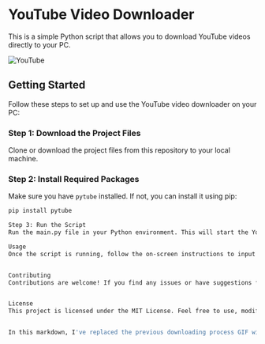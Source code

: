 # YouTube Video Downloader

This is a simple Python script that allows you to download YouTube videos directly to your PC. 

![YouTube](https://media.giphy.com/media/v1.Y2lkPTc5MGI3NjExa3ZrbjZxdGNoeWplMG53dmxuOHBzZXloa2xlMm9oamhkeGg1dTU1ciZlcD12MV9pbnRlcm5hbF9naWZfYnlfaWQmY3Q9Zw/d6GsFvfhUh5gPjNxGr/giphy.gif)

## Getting Started

Follow these steps to set up and use the YouTube video downloader on your PC:

### Step 1: Download the Project Files

Clone or download the project files from this repository to your local machine.

### Step 2: Install Required Packages

Make sure you have `pytube` installed. If not, you can install it using pip:

```bash
pip install pytube

Step 3: Run the Script
Run the main.py file in your Python environment. This will start the YouTube video downloader.

Usage
Once the script is running, follow the on-screen instructions to input the YouTube video URL you want to download and choose the desired video quality/format. The script will then download the video to your local machine.


Contributing
Contributions are welcome! If you find any issues or have suggestions for improvements, please feel free to open an issue or create a pull request.


License
This project is licensed under the MIT License. Feel free to use, modify, and distribute this code for any purpose.


In this markdown, I've replaced the previous downloading process GIF with the provided one.
